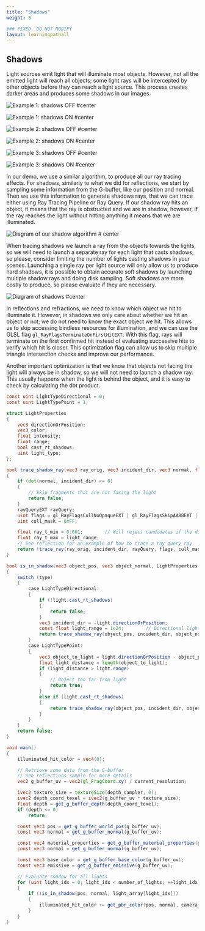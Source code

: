 ```yaml
---
title: "Shadows"
weight: 8

### FIXED, DO NOT MODIFY
layout: learningpathall
---
```


## Shadows

Light sources emit light that will illuminate most objects. However, not all the emitted light will reach all objects; some light rays will be intercepted by other objects before they can reach a light source. This process creates darker areas and produces some shadows in our images.

![Example 1: shadows OFF #center](images/city_shadows_off.png "Example 1: shadows OFF")

![Example 1: shadows ON #center](images/city_shadows_on.png "Example 1: shadows ON")

![Example 2: shadows OFF #center](images/bonza_shadows_off.png "Example 2: shadows OFF")

![Example 2: shadows ON #center](images/bonza_shadows_on.png "Example 2: shadows ON")

![Example 3: shadows OFF #center](images/immortalis_shadows_off.png "Example 3: shadows OFF")

![Example 3: shadows ON #center](images/immortalis_shadows_on.png "Example 3: shadows ON")

In our demo, we use a similar algorithm, to produce all our ray tracing effects. For shadows, similarly to what we did for reflections, we start by sampling some information from the G-buffer, like our position and normal. Then we use this information to generate shadows rays, that we can trace either using Ray Tracing Pipeline or Ray Query. If our shadow ray hits an object, it means that the ray is obstructed and we are in shadow, however, if the ray reaches the light without hitting anything it means that we are illuminated.

![Diagram of our shadow algorithm #  center](images/shadows_algorithm_diagram.drawio.svg "Diagram of our shadow algorithm")

When tracing shadows we launch a ray from the objects towards the lights, so we will need to launch a separate ray for each light that casts shadows, so please, consider limiting the number of lights casting shadows in your scenes. Launching a single ray per light source will only allow us to produce hard shadows, it is possible to obtain accurate soft shadows by launching multiple shadow rays and doing disk sampling. Soft shadows are more costly to produce, so please evaluate if they are necessary.

![Diagram of shadows #center](images/shadows_diagram.png "Diagram of shadows")

In reflections and refractions, we need to know which object we hit to illuminate it. However, in shadows we only care about whether we hit an object or not; we do not need to know the exact object we hit. This allows us to skip accessing bindless resources for illumination, and we can use the GLSL flag `gl_RayFlagsTerminateOnFirstHitEXT`. With this flag, rays will terminate on the first confirmed hit instead of evaluating successive hits to verify which hit is closer. This optimization flag can allow us to skip multiple triangle intersection checks and improve our performance.

Another important optimization is that we know that objects not facing the light will always be in shadow, so we will not need to launch a shadow ray. This usually happens when the light is behind the object, and it is easy to check by calculating the dot product.

``` glsl
const uint LightTypeDirectional = 0;
const uint LightTypePoint = 1;

struct LightProperties
{
    vec3 directionOrPosition;
    vec3 color;
    float intensity;
    float range;
    bool cast_rt_shadows;
    uint light_type;
};

bool trace_shadow_ray(vec3 ray_orig, vec3 incident_dir, vec3 normal, float light_range)
{
    if (dot(normal, incident_dir) <= 0)
    {
        // Skip fragments that are not facing the light
        return false;
    }
    rayQueryEXT rayQuery;
    uint flags = gl_RayFlagsCullNoOpaqueEXT | gl_RayFlagsSkipAABBEXT | gl_RayFlagsTerminateOnFirstHitEXT;
    uint cull_mask = 0xFF;

    float ray_t_min = 0.001;        // Will reject candidates if the distance is less. Useful to avoid self intersection.
    float ray_t_max = light_range;
    // See reflection for an example of how to trace a ray query ray
    return !trace_ray(ray_orig, incident_dir, rayQuery, flags, cull_mask, ray_t_min, ray_t_max);
}

bool is_in_shadow(vec3 object_pos, vec3 object_normal, LightProperties light)
{
    switch (type)
    {
        case LightTypeDirectional:
        {
            if (!light.cast_rt_shadows)
            {
                return false;
            }
            vec3 incident_dir = -light.directionOrPosition;
            const float light_range = 1e24;        // Directional light have infinity distance
            return trace_shadow_ray(object_pos, incident_dir, object_normal, light_range);
        }
        case LightTypePoint:
        {
            vec3 object_to_light = light.directionOrPosition - object_pos;
            float light_distance = length(object_to_light);
            if (light_distance > light.range)
            {
                // Object too far from light
                return true;
            }
            else if (light.cast_rt_shadows)
            {
                return trace_shadow_ray(object_pos, incident_dir, object_normal, light.range);
            }
        }
    }
    return false;
}

void main()
{
    illuminated_hit_color = vec4(0);

    // Retrieve some data from the G-buffer
    // See reflections sample for more details
    vec2 g_buffer_uv = vec2(gl_FragCoord.xy) / current_resolution;

    ivec2 texture_size = textureSize(depth_sampler, 0);
    ivec2 depth_coord_texel = ivec2(g_buffer_uv * texture_size);
    float depth = get_g_buffer_depth(depth_coord_texel);
    if (depth <= 0)
        return;

    const vec3 pos = get_g_buffer_world_pos(g_buffer_uv);
    const vec3 normal = get_g_buffer_normal(g_buffer_uv);

    const vec4 material_properties = get_g_buffer_material_properties(g_buffer_uv);
    const vec3 normal = get_g_buffer_normal(g_buffer_uv);

    const vec3 base_color = get_g_buffer_base_color(g_buffer_uv);
    const vec3 emissive = get_g_buffer_emissive(g_buffer_uv);

    // Evaluate shadow for all lights
    for (uint light_idx = 0; light_idx < number_of_lights; ++light_idx)
    {
        if (!is_in_shadow(pos, normal, light_array[light_idx]))
        {
            illuminated_hit_color += get_pbr_color(pos, normal, camera_position, base_color, emissive, hit_material_properties);
        }
    }
}
```